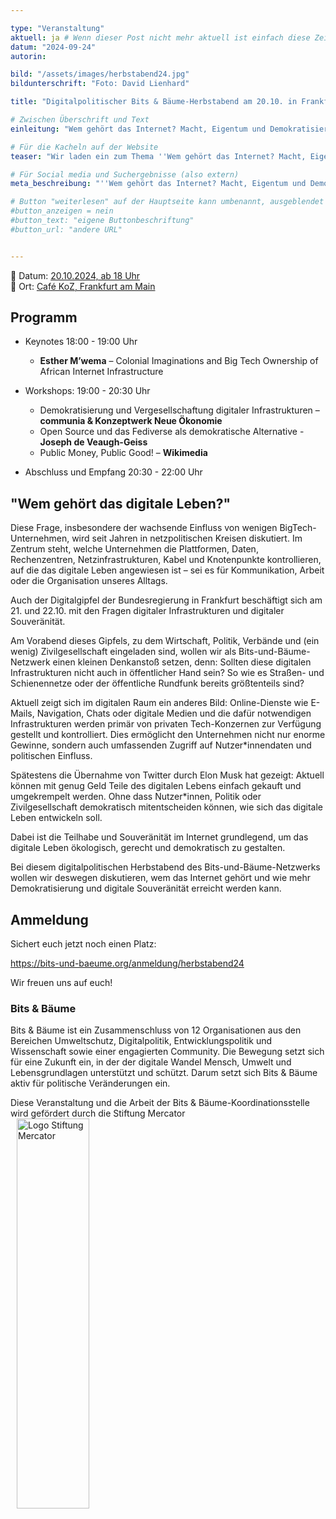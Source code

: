 ```yaml
---

type: "Veranstaltung"
aktuell: ja # Wenn dieser Post nicht mehr aktuell ist einfach diese Zeile mit # am Anfang der Zeile auskommentieren
datum: "2024-09-24"
autorin:

bild: "/assets/images/herbstabend24.jpg"
bildunterschrift: "Foto: David Lienhard"

title: "Digitalpolitischer Bits & Bäume-Herbstabend am 20.10. in Frankfurt am Main"

# Zwischen Überschrift und Text
einleitung: "Wem gehört das Internet? Macht, Eigentum und Demokratisierung digitaler Infrastrukturen"

# Für die Kacheln auf der Website
teaser: "Wir laden ein zum Thema ''Wem gehört das Internet? Macht, Eigentum und Demokratisierung digitaler Infrastrukturen''"

# Für Social media und Suchergebnisse (also extern)
meta_beschreibung: "''Wem gehört das Internet? Macht, Eigentum und Demokratisierung digitaler Infrastrukturen'' 20.10. 18 Uhr in FFM"

# Button "weiterlesen" auf der Hauptseite kann umbenannt, ausgeblendet und zu anderer z.B. Externer URL zeigen
#button_anzeigen = nein 
#button_text: "eigene Buttonbeschriftung"
#button_url: "andere URL"


---
```

📅 Datum: [20.10.2024, ab 18 Uhr](/termine)<br>
📍 Ort: [Café KoZ, Frankfurt am Main](https://www.openstreetmap.org/node/1359119533)
 
## Programm

* Keynotes 18:00 - 19:00 Uhr
  * **Esther M’wema** – Colonial Imaginations and Big Tech Ownership of African Internet Infrastructure

* Workshops: 19:00 - 20:30 Uhr
  * Demokratisierung und Vergesellschaftung digitaler Infrastrukturen – **communia & Konzeptwerk Neue Ökonomie**
  * Open Source und das Fediverse als demokratische Alternative - **Joseph de Veaugh-Geiss**
  * Public Money, Public Good! – **Wikimedia**

* Abschluss und Empfang 20:30 - 22:00 Uhr

## "Wem gehört das digitale Leben?"
Diese Frage, insbesondere der wachsende Einfluss von wenigen BigTech-Unternehmen, wird seit Jahren in netzpolitischen Kreisen diskutiert. Im Zentrum steht, welche Unternehmen die Plattformen, Daten, Rechenzentren, Netzinfrastrukturen, Kabel und Knotenpunkte kontrollieren, auf die das digitale Leben angewiesen ist – sei es für Kommunikation, Arbeit oder die Organisation unseres Alltags.

Auch der Digitalgipfel der Bundesregierung in Frankfurt beschäftigt sich am 21. und 22.10. mit den Fragen digitaler Infrastrukturen und digitaler Souveränität.

Am Vorabend dieses Gipfels, zu dem Wirtschaft, Politik, Verbände und (ein wenig) Zivilgesellschaft eingeladen sind, wollen wir als Bits-und-Bäume-Netzwerk einen kleinen Denkanstoß setzen, denn: Sollten diese digitalen Infrastrukturen nicht auch in öffentlicher Hand sein? So wie es Straßen- und Schienennetze oder der öffentliche Rundfunk bereits größtenteils sind?

Aktuell zeigt sich im digitalen Raum ein anderes Bild: Online-Dienste wie E-Mails, Navigation, Chats oder digitale Medien und die dafür notwendigen Infrastrukturen werden primär von privaten Tech-Konzernen zur Verfügung gestellt und kontrolliert. Dies ermöglicht den Unternehmen nicht nur enorme Gewinne, sondern auch umfassenden Zugriff auf Nutzer*innendaten und politischen Einfluss.

Spätestens die Übernahme von Twitter durch Elon Musk hat gezeigt: Aktuell können mit genug Geld Teile des digitalen Lebens einfach gekauft und umgekrempelt werden. Ohne dass Nutzer*innen, Politik oder Zivilgesellschaft demokratisch mitentscheiden können, wie sich das digitale Leben entwickeln soll.

Dabei ist die Teilhabe und Souveränität im Internet grundlegend, um das digitale Leben ökologisch, gerecht und demokratisch zu gestalten.

Bei diesem digitalpolitischen Herbstabend des Bits-und-Bäume-Netzwerks wollen wir deswegen diskutieren, wem das Internet gehört und wie mehr Demokratisierung und digitale Souveränität erreicht werden kann.

## Ammeldung
Sichert euch jetzt noch einen Platz:

https://bits-und-baeume.org/anmeldung/herbstabend24

Wir freuen uns auf euch!

### Bits & Bäume
Bits & Bäume ist ein Zusammenschluss von 12 Organisationen aus den Bereichen Umweltschutz, Digitalpolitik, Entwicklungspolitik und Wissenschaft sowie einer engagierten Community. Die Bewegung setzt sich für eine Zukunft ein, in der der digitale Wandel Mensch, Umwelt und Lebensgrundlagen unterstützt und schützt. Darum setzt sich Bits & Bäume aktiv für politische Veränderungen ein. 

Diese Veranstaltung und die Arbeit der Bits & Bäume-Koordinationsstelle wird gefördert durch die Stiftung Mercator
<img src="/assets/images/Stiftung_Mercator_Blau_RGB.jpg" alt="Logo Stiftung Mercator" style="margin-left:10px;width: 48%; height: 40%;">
